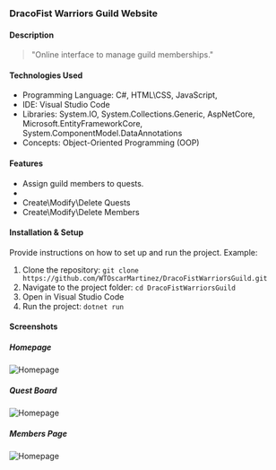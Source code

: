 ### DracoFist Warriors Guild Website

#### Description

> "Online interface to manage guild memberships."

#### Technologies Used

- Programming Language: C#, HTML\CSS, JavaScript, 
- IDE: Visual Studio Code
- Libraries: System.IO, System.Collections.Generic, AspNetCore, Microsoft.EntityFrameworkCore, System.ComponentModel.DataAnnotations
- Concepts: Object-Oriented Programming (OOP)

#### Features

- Assign guild members to quests.
- 
- Create\Modify\Delete Quests
- Create\Modify\Delete Members

#### Installation & Setup
Provide instructions on how to set up and run the project. Example:

1. Clone the repository: `git clone https://github.com/WTOscarMartinez/DracoFistWarriorsGuild.git`
2. Navigate to the project folder: `cd DracoFistWarriorsGuild`
3. Open in Visual Studio Code
4. Run the project: `dotnet run`

#### Screenshots
##### Homepage
![Homepage](https://u.cubeupload.com/OzFromMarz/Homepage.jpg)
##### Quest Board
![Homepage](https://cubeupload.com/im/OzFromMarz/QuestPage.jpg)
##### Members Page
![Homepage](https://u.cubeupload.com/OzFromMarz/QuestPage.jpg)


